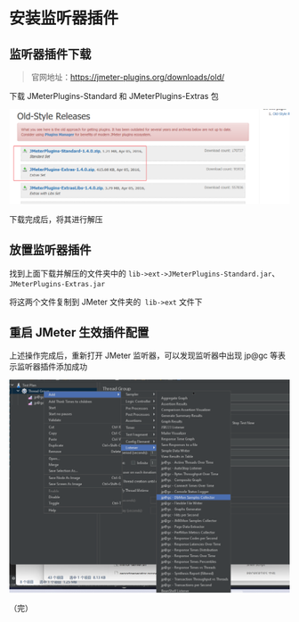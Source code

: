 # 安装监听器插件

## 监听器插件下载

> 官网地址：https://jmeter-plugins.org/downloads/old/

下载 JMeterPlugins-Standard 和 JMeterPlugins-Extras 包

![images](./images/monitor1.png)

下载完成后，将其进行解压

## 放置监听器插件

找到上面下载并解压的文件夹中的 `lib->ext->JMeterPlugins-Standard.jar`、`JMeterPlugins-Extras.jar`

将这两个文件复制到 JMeter 文件夹的` lib->ext` 文件下

## 重启 JMeter 生效插件配置

上述操作完成后，重新打开 JMeter 监听器，可以发现监听器中出现 jp@gc 等表示监听器插件添加成功

![images](./images/monitor2.png)



（完）